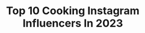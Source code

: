 ---
title: Top 10 Cooking Instagram Influencers In 2023
description: >-
  Find top cooking Instagram influencers in 2023. Most popular hashtags: #reels #foodblogger #christmas.
platform: Instagram
hits: 6002
text_top: Identify the top-rated Instagram accounts on inBeat.
text_bottom: Our platform aggregates 6002 Instagram influencers like this for you to collaborate.
profiles:
  - username: "cooking"
    fullname: >-
      Cooking
    bio: >-
      🍥 The official Instagram cooking page! 🍥 Posting super yummy food daily!
    location: ""
    followers: 120900
    engagement: 264
    commentsToLikes: 0.045601
    id: ck6uag9wu3eb10j713fiwb90p
    verified: false
    hashtags: ""
  - username: "nicolas_aesthetics"
    fullname: >-
      Nicolas Enache | Fitness, Cooking & Health
    bio: >-
      🏅Nr1 fitness&healthy cooking in🇷🇴 📧:Nicolas_ec@yahoo.com 🏋🏻‍♂️Myprotein Ambassador 👨🏻‍🎓Nutritionist & PT 🌮DM Plan Alimentar 🥙+1900 Clients 🧬Natural
    location: "Germany"
    followers: 107721
    engagement: 431
    commentsToLikes: 0.007534
    id: ck5hdm6dio6r40i11vzge88qv
    verified: false
    hashtags: "#wheninrome, #rome, #reels, #lacrescut"
  - username: "alexboisset"
    fullname: >-
      ALEX BOISSET
    bio: >-
      🌍🌱 cooking at @b3tterfoods 👨🏻‍🍳 hey@alexboisset.com
    location: "Spain"
    followers: 171070
    engagement: 1612
    commentsToLikes: 0.004443
    id: ck0vvj7sqpdr20i19f7y48s7h
    verified: false
    hashtags: "#conduceelcambio, #cargadodeemociones, #visitsaudi, #acquadigio"
  - username: "keepyourdaydream"
    fullname: >-
      Marc & Tricia
    bio: >-
      Start small Start now! Travel 🚎 Family 💙 Cooking 📽 Feel good stories every Sunday! keepyourdaydream
    location: "United States"
    followers: 108038
    engagement: 398
    commentsToLikes: 0.026737
    id: ck5c6lbpk5odp0i11c916hvr8
    verified: false
    hashtags: "#airstream, #nationalpark, #rvlife, #bicycletouring"
  - username: "addisonbounds12"
    fullname: >-
      Addison Bounds
    bio: >-
      Professional IG Husband @bicahbody & @bicahbychloe Tik Tok: cooking4wifey • links to my things and stuff 👇🏻•
    location: "United States"
    followers: 14876
    engagement: 1080
    commentsToLikes: 0.011412
    id: clbetzmcb0r3t0j08mxqhpnnc
    verified: false
    hashtags: "#thrivemarketpartner, #primalkitchen, #mealprep"
  - username: "livingoutlaod"
    fullname: >-
      Living Out LAOD
    bio: >-
      LAODLY🇱🇦sharing authentic life moments on Lao cuisine, culture, language, family, cooking, eating, hosting, entertaining, home, garden, travel, tips.
    location: "United States"
    followers: 43353
    engagement: 311
    commentsToLikes: 0.045932
    id: ck1345956urom0i19nbiqdfpx
    verified: false
    hashtags: "#laofood, #laocuisine, #somtum, #reels"
  - username: "sylvia.wakana"
    fullname: >-
      Sylvia わかな - Japanese Food + Life
    bio: >-
      Cooking & Eating in LA + Tokyo [ハーフ] 🇺🇸🇯🇵 🎥 Tiktok: sylvia.wakana (210k+) ▶️ Youtube.com/sylviawakana ⬇️ Simple Japanese Recipes
    location: "Japan"
    followers: 73101
    engagement: 307
    commentsToLikes: 0.033552
    id: ck5caemc7d9td0i11bwymyy0c
    verified: false
    hashtags: "#japanlife, #oshogatsu, #japanesefoodlover, #japanesefoods"
  - username: "theshellfishcook"
    fullname: >-
      The Shellfish Cook 🦞
    bio: >-
      Sup. I’m Theye (like who are THEY). People call me the seafood 👸🏻. @cookingwithpitties 🐾
    location: "United States"
    followers: 166297
    engagement: 238
    commentsToLikes: 0.017706
    id: cl0c03ld7ezf10i23toba6hl8
    verified: false
    hashtags: "#dog, #crab, #meat, #reelsvideo"
  - username: "doroteamercuri"
    fullname: >-
      Dorotea Mercuri
    bio: >-
      Remember, everyone needs help. 🐈 #cookingwithdoro
    location: "United States"
    followers: 98206
    engagement: 215
    commentsToLikes: 0.013738
    id: ck13d202w39gh0i19kkdhb42j
    verified: false
    hashtags: "#focacciapomodorini, #petekreiner, #sagapopolli, #globalwarming"
  - username: "middleclassmamma"
    fullname: >-
      Home Build • Lifestyle • Parenting • Decor
    bio: >-
      All things motherhood• travel•cooking Dm for PR inquiries 📸
    location: "United States"
    followers: 101253
    engagement: 205
    commentsToLikes: 1.223058
    id: ckt8qsfd668o50j23l0a2c3fz
    verified: false
    hashtags: "#homebuild, #dreamhomebuild, #nordicnaturals, #custombuild"
---